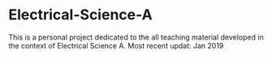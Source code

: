 # Electrical-Science-A
This is a personal project dedicated to the all teaching material developed in the context of Electrical Science A.
Most recent updat: Jan 2019
